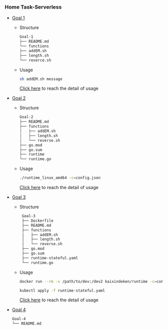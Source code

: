 ### Home Task-Serverless

* [Goal 1](/Goal-1)
  * Structure 
    ```bash
    Goal-1
    ├── README.md
    └── functions
    ├── addEM.sh
    ├── length.sh
    └── reverce.sh
    ```
  * Usage
    ```bash
    sh addEM.sh message
    ```
    [Click here](/Goal-1/README.md) to reach the detail of usage

    
* [Goal 2](/Goal-2)
    * Structure
      ```bash
      Goal-2
      ├── README.md
      ├── functions
      │   ├── addEM.sh
      │   ├── length.sh
      │   └── reverse.sh
      ├── go.mod
      ├── go.sum
      ├── runtime
      └── runtime.go
      ```

    * Usage
      ```bash
      ./runtime_linux_amd64 -c=config.json
      ```
      [Click here](/Goal-2/README.md) to reach the detail of usage


* [Goal 3](/Goal-3)

  * Structure
    ```bash
     Goal-3
     ├── Dockerfile
     ├── README.md
     ├── functions
     │   ├── addEM.sh
     │   ├── length.sh
     │   └── reverse.sh
     ├── go.mod
     ├── go.sum
     ├── runtime-stateful.yaml
     └── runtime.go
     ```
  * Usage
    ```bash
    docker run --rm -v /path/to/dev:/dev2 kaixindeken/runtime -c=config.json
    ```
    ```bash
    kubectl apply -f runtime-stateful.yaml
    ```
    [Click here](/Goal-3/README.md) to reach the detail of usage


* [Goal 4](/Goal-4)

  ```bash
  Goal-4
  └── README.md
  ```